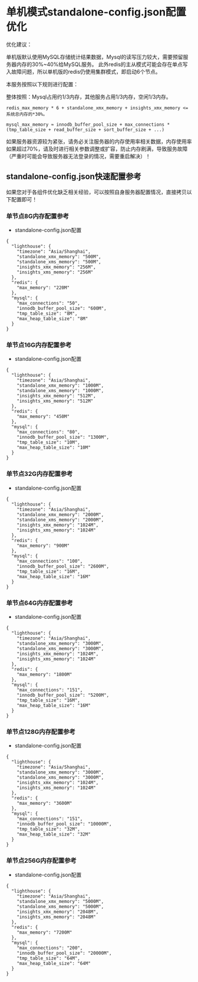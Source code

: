 # 单机模式standalone-config.json配置优化

优化建议：

单机版默认使用MySQL存储统计结果数据，Mysql的读写压力较大，需要预留服务器内存的30%~40%给MySQL服务。 此外redis的主从模式可能会存在单点写入故障问题，所以单机版的redis仍使用集群模式，即启动6个节点。

本服务按照以下规则进行配置：

整体按照：Mysql占用约1/3内存，其他服务占用1/3内存，空闲1/3内存。
```
redis_max_memory * 6 + standalone_xmx_memory + insights_xmx_memory <= 系统总内存的*30%。

mysql_max_memory ≈ innodb_buffer_pool_size + max_connections * (tmp_table_size + read_buffer_size + sort_buffer_size + ...)
```

如果服务器资源较为紧张，请务必关注服务器的内存使用率相关数据，内存使用率如果超过70%，请及时进行相关参数调整或扩容，防止内存刷满，导致服务故障（严重时可能会导致服务器无法登录的情况，需要重启解决）！

## standalone-config.json快速配置参考

如果您对于各组件优化缺乏相关经验，可以按照自身服务器配置情况，直接拷贝以下配置即可！

### 单节点8G内存配置参考
+ standalone-config.json配置
```
{
  "lighthouse": {
    "timezone": "Asia/Shanghai",
    "standalone_xmx_memory": "500M",
    "standalone_xms_memory": "500M",
    "insights_xmx_memory": "256M",
    "insights_xms_memory": "256M"
  },
  "redis": {
    "max_memory": "220M"
  },
  "mysql": {
    "max_connections": "50",
    "innodb_buffer_pool_size": "600M",
    "tmp_table_size": "8M",
    "max_heap_table_size": "8M"
  }
}
```

### 单节点16G内存配置参考

+ standalone-config.json配置
```
{
  "lighthouse": {
    "timezone": "Asia/Shanghai",
    "standalone_xmx_memory": "1000M",
    "standalone_xms_memory": "1000M",
    "insights_xmx_memory": "512M",
    "insights_xms_memory": "512M"
  },
  "redis": {
    "max_memory": "450M"
  },
  "mysql": {
    "max_connections": "80",
    "innodb_buffer_pool_size": "1300M",
    "tmp_table_size": "10M",
    "max_heap_table_size": "10M"
  }
}
```

### 单节点32G内存配置参考

+ standalone-config.json配置
```
{
  "lighthouse": {
    "timezone": "Asia/Shanghai",
    "standalone_xmx_memory": "2000M",
    "standalone_xms_memory": "2000M",
    "insights_xmx_memory": "1024M",
    "insights_xms_memory": "1024M"
  },
  "redis": {
    "max_memory": "900M"
  },
  "mysql": {
    "max_connections": "100",
    "innodb_buffer_pool_size": "2600M",
    "tmp_table_size": "16M",
    "max_heap_table_size": "16M"
  }
}
```


### 单节点64G内存配置参考

+ standalone-config.json配置
```
{
  "lighthouse": {
    "timezone": "Asia/Shanghai",
    "standalone_xmx_memory": "3000M",
    "standalone_xms_memory": "3000M",
    "insights_xmx_memory": "1024M",
    "insights_xms_memory": "1024M"
  },
  "redis": {
    "max_memory": "1800M"
  },
  "mysql": {
    "max_connections": "151",
    "innodb_buffer_pool_size": "5200M",
    "tmp_table_size": "16M",
    "max_heap_table_size": "16M"
  }
}
```
### 单节点128G内存配置参考

+ standalone-config.json配置
```
{
  "lighthouse": {
    "timezone": "Asia/Shanghai",
    "standalone_xmx_memory": "3000M",
    "standalone_xms_memory": "3000M",
    "insights_xmx_memory": "1024M",
    "insights_xms_memory": "1024M"
  },
  "redis": {
    "max_memory": "3600M"
  },
  "mysql": {
    "max_connections": "151",
    "innodb_buffer_pool_size": "10000M",
    "tmp_table_size": "32M",
    "max_heap_table_size": "32M"
  }
}
```

### 单节点256G内存配置参考

+ standalone-config.json配置
```
{
  "lighthouse": {
    "timezone": "Asia/Shanghai",
    "standalone_xmx_memory": "5000M",
    "standalone_xms_memory": "5000M",
    "insights_xmx_memory": "2048M",
    "insights_xms_memory": "2048M"
  },
  "redis": {
    "max_memory": "7200M"
  },
  "mysql": {
    "max_connections": "200",
    "innodb_buffer_pool_size": "20000M",
    "tmp_table_size": "64M",
    "max_heap_table_size": "64M"
  }
}
```